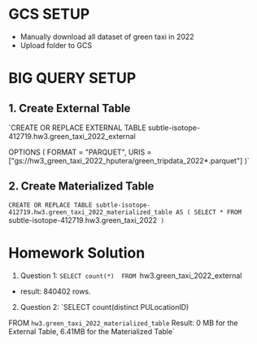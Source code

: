 # GCS SETUP

- Manually download all dataset of green taxi in 2022
- Upload folder to GCS 


# BIG QUERY SETUP

## 1. Create External Table
`CREATE OR REPLACE EXTERNAL TABLE subtle-isotope-412719.hw3.green_taxi_2022_external

OPTIONS (
  FORMAT = "PARQUET",
  URIS = ["gs://hw3_green_taxi_2022_hputera/green_tripdata_2022*.parquet"]
)`

## 2. Create Materialized Table
`CREATE OR REPLACE TABLE subtle-isotope-412719.hw3.green_taxi_2022_materialized_table
AS (
  SELECT * FROM `subtle-isotope-412719.hw3.green_taxi_2022`
)`


# Homework Solution
1. Question 1:
`SELECT count(*) 
FROM
`hw3.green_taxi_2022_external` `

- result:
840402 rows.

2. Question 2:
`SELECT count(distinct PULocationID)

FROM
`hw3.green_taxi_2022_materialized_table`
Result: 0 MB for the External Table, 6.41MB for the Materialized Table`


